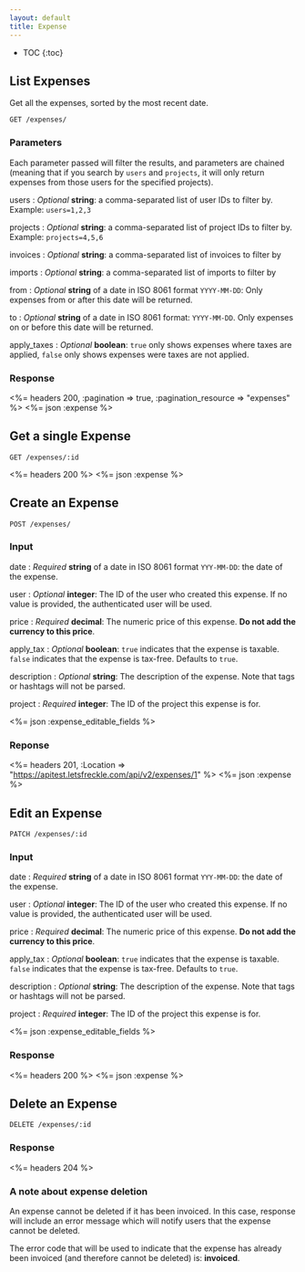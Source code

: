 ```yaml
---
layout: default
title: Expense
---
```


* TOC
{:toc}

## List Expenses

Get all the expenses, sorted by the most recent date.

~~~
GET /expenses/
~~~

### Parameters

Each parameter passed will filter the results, and parameters are chained (meaning that if you search by `users` and `projects`, it will only return expenses from those users for the specified projects).

users
: *Optional* **string**: a comma-separated list of user IDs to filter by.
Example: `users=1,2,3`

projects
: *Optional* **string**: a comma-separated list of project IDs to filter by.
Example: `projects=4,5,6`

invoices
: *Optional* **string**: a comma-separated list of invoices to filter by

imports
: *Optional* **string**: a comma-separated list of imports to filter by

from
: *Optional* **string** of a date in ISO 8061 format `YYYY-MM-DD`: Only expenses from or after this date will be returned.

to
: *Optional* **string** of a date in ISO 8061 format: `YYYY-MM-DD`. Only expenses on or before this date will be returned.

apply_taxes
: *Optional* **boolean**: `true` only shows expenses where taxes are applied, `false` only shows expenses were taxes are not applied.

### Response

<%= headers 200, :pagination => true, :pagination_resource => "expenses" %>
<%= json :expense %>

## Get a single Expense

~~~
GET /expenses/:id
~~~

<%= headers 200 %>
<%= json :expense %>

## Create an Expense

~~~
POST /expenses/
~~~

### Input

date
: *Required* **string** of a date in ISO 8061 format `YYY-MM-DD`: the date of the expense.

user
: *Optional* **integer**: The ID of the user who created this expense. If no value is provided, the authenticated user will be used.

price
: *Required* **decimal**: The numeric price of this expense. **Do not add the currency to this price**.

apply_tax
: *Optional* **boolean**: `true` indicates that the expense is taxable. `false` indicates that the expense is tax-free. Defaults to `true`.

description
: *Optional* **string**: The description of the expense. Note that tags or hashtags will not be parsed.

project
: *Required* **integer**: The ID of the project this expense is for.

<%= json :expense_editable_fields %>

### Reponse

<%= headers 201, :Location => "https://apitest.letsfreckle.com/api/v2/expenses/1" %>
<%= json :expense %>

## Edit an Expense

~~~
PATCH /expenses/:id
~~~

### Input

date
: *Required* **string** of a date in ISO 8061 format `YYY-MM-DD`: the date of the expense.

user
: *Optional* **integer**: The ID of the user who created this expense. If no value is provided, the authenticated user will be used.

price
: *Required* **decimal**: The numeric price of this expense. **Do not add the currency to this price**.

apply_tax
: *Optional* **boolean**: `true` indicates that the expense is taxable. `false` indicates that the expense is tax-free. Defaults to `true`.

description
: *Optional* **string**: The description of the expense. Note that tags or hashtags will not be parsed.

project
: *Required* **integer**: The ID of the project this expense is for.

<%= json :expense_editable_fields %>

### Response

<%= headers 200 %>
<%= json :expense %>

## Delete an Expense

~~~
DELETE /expenses/:id
~~~

### Response

<%= headers 204 %>

### A note about expense deletion

An expense cannot be deleted if it has been invoiced. In this case, response will include an error message which will notify users that the expense cannot be deleted.

The error code that will be used to indicate that the expense has already been invoiced (and therefore cannot be deleted) is: **invoiced**.